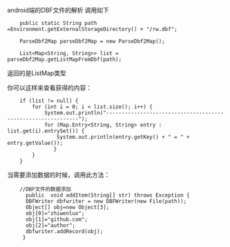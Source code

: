 android端的DBF文件的解析
调用如下

        public static String path =Environment.getExternalStorageDirectory() + "/rw.dbf";

        ParseDbf2Map parseDbf2Map = new ParseDbf2Map();

        List<Map<String, String>> list = parseDbf2Map.getListMapFromDbf(path);

返回的是ListMap类型

你可以这样来查看获得的内容：

        if (list != null) {
            for (int i = 0; i < list.size(); i++) {
                System.out.println("-------------------------------------------------------------");
                for (Map.Entry<String, String> entry : list.get(i).entrySet()) {
                    System.out.println(entry.getKey() + " = " + entry.getValue());
                   }
            }
        }
        
当需要添加数据的时候，调用此方法：

        //DBF文件的数据添加
          public  void addItem(String[] str) throws Exception {
          DBFWriter dbfwriter = new DBFWriter(new File(path));
          Object[] obj=new Object[3];
          obj[0]="zhiwenluo";
          obj[1]="github.com";
          obj[2]="author";
          dbfwriter.addRecord(obj);
         }
